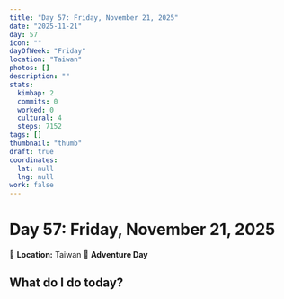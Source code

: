 ```yaml
---
title: "Day 57: Friday, November 21, 2025"
date: "2025-11-21"
day: 57
icon: ""
dayOfWeek: "Friday"
location: "Taiwan"
photos: []
description: ""
stats:
  kimbap: 2
  commits: 0
  worked: 0
  cultural: 4
  steps: 7152
tags: []
thumbnail: "thumb"
draft: true
coordinates:
  lat: null
  lng: null
work: false
---
```

# Day 57: Friday, November 21, 2025

📍 **Location:** Taiwan
🎒 **Adventure Day**

## What do I do today?


